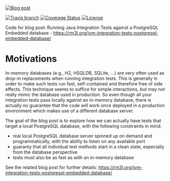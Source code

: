 [![Blog post](https://img.shields.io/website-up-down-green-red/http/shields.io.svg?label=blog+post)](https://rm3l.org/jvm-integration-tests-postgresql-embedded-database/)

[![Travis branch](https://img.shields.io/travis/rm3l/pgembedded-junit-integration-tests/master.svg)](https://travis-ci.org/rm3l/pgembedded-junit-integration-tests)
[![Coverage Status](https://coveralls.io/repos/github/rm3l/pgembedded-junit-integration-tests/badge.svg?branch=master)](https://coveralls.io/github/rm3l/pgembedded-junit-integration-tests?branch=master)
[![License](https://img.shields.io/badge/license-MIT-green.svg?style=flat)](https://github.com/rm3l/pgembedded-junit-integration-tests/blob/master/LICENSE)

Code for blog post: Running Java Integration Tests against a PostgreSQL Embedded database - https://rm3l.org/jvm-integration-tests-postgresql-embedded-database/

# Motivations

In-memory databases (e.g., H2, HSQLDB, SQLite, ...) are very often used as drop-in replacements when running integration tests.
This is generally in order to make such tests run fast, self-contained and therefore free of side effects.
This technique seems to suffice for simple interactions, but may not really mimic the database used in production.
So even though all your integration tests pass locally against an in-memory database, 
there is actually no guarantee that the code will work once deployed in a production environment 
which makes use of a different database server.

The goal of the blog post is to explore how we can actually have tests that target a local PostgreSQL database,
with the following constraints in mind:
- real local PostgreSQL database server spinned up on demand and programmatically, with the ability to listen on any available port
- guaranty that all individual test methods start in a clean state, especially from the database perspective
- tests must also be as fast as with an in-memory database

See the related blog post for further details: https://rm3l.org/jvm-integration-tests-postgresql-embedded-database/


